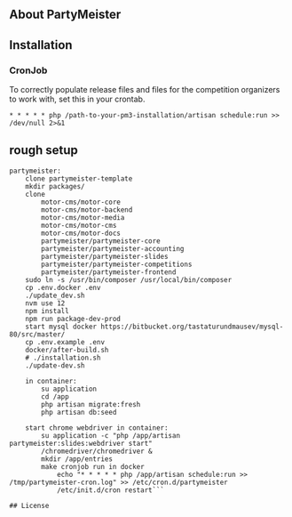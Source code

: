 ## About PartyMeister

## Installation

### CronJob

To correctly populate release files and files for the competition organizers to work with, set this in your crontab.

    * * * * * php /path-to-your-pm3-installation/artisan schedule:run >> /dev/null 2>&1

## rough setup

```
partymeister:
	clone partymeister-template
	mkdir packages/
	clone 
		motor-cms/motor-core
		motor-cms/motor-backend
		motor-cms/motor-media
		motor-cms/motor-cms
		motor-cms/motor-docs
		partymeister/partymeister-core
		partymeister/partymeister-accounting
		partymeister/partymeister-slides
		partymeister/partymeister-competitions
		partymeister/partymeister-frontend
	sudo ln -s /usr/bin/composer /usr/local/bin/composer
	cp .env.docker .env
	./update_dev.sh
	nvm use 12
	npm install
	npm run package-dev-prod
	start mysql docker https://bitbucket.org/tastaturundmausev/mysql-80/src/master/
	cp .env.example .env
	docker/after-build.sh
	# ./installation.sh
	./update-dev.sh
	
	in container:
		su application
		cd /app
		php artisan migrate:fresh
		php artisan db:seed

	start chrome webdriver in container: 
		su application -c "php /app/artisan partymeister:slides:webdriver start"
		/chromedriver/chromedriver &
		mkdir /app/entries
		make cronjob run in docker
			echo "* * * * * php /app/artisan schedule:run >> /tmp/partymeister-cron.log" >> /etc/cron.d/partymeister
			/etc/init.d/cron restart```

## License
